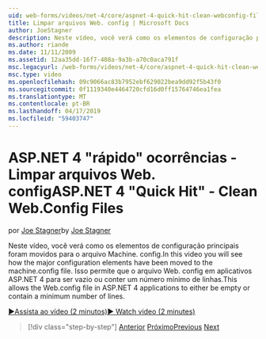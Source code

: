 ```yaml
---
uid: web-forms/videos/net-4/core/aspnet-4-quick-hit-clean-webconfig-files
title: Limpar arquivos Web. config | Microsoft Docs
author: JoeStagner
description: Neste vídeo, você verá como os elementos de configuração principais foram movidos para o arquivo Machine. config. Isso permite que o arquivo Web. config em aplicativos ASP.NET 4...
ms.author: riande
ms.date: 11/11/2009
ms.assetid: 12aa35dd-16f7-408a-9a3b-a70c0aca791f
msc.legacyurl: /web-forms/videos/net-4/core/aspnet-4-quick-hit-clean-webconfig-files
msc.type: video
ms.openlocfilehash: 09c9066ac83b7952ebf629022bea9dd92f5b43f0
ms.sourcegitcommit: 0f1119340e4464720cfd16d0ff15764746ea1fea
ms.translationtype: MT
ms.contentlocale: pt-BR
ms.lasthandoff: 04/17/2019
ms.locfileid: "59403747"
---
```

# <a name="aspnet-4-quick-hit---clean-webconfig-files"></a><span data-ttu-id="1751a-104">ASP.NET 4 "rápido" ocorrências - Limpar arquivos Web. config</span><span class="sxs-lookup"><span data-stu-id="1751a-104">ASP.NET 4 "Quick Hit" - Clean Web.Config Files</span></span>

<span data-ttu-id="1751a-105">por [Joe Stagner](https://github.com/JoeStagner)</span><span class="sxs-lookup"><span data-stu-id="1751a-105">by [Joe Stagner](https://github.com/JoeStagner)</span></span>

<span data-ttu-id="1751a-106">Neste vídeo, você verá como os elementos de configuração principais foram movidos para o arquivo Machine. config.</span><span class="sxs-lookup"><span data-stu-id="1751a-106">In this video you will see how the major configuration elements have been moved to the machine.config file.</span></span> <span data-ttu-id="1751a-107">Isso permite que o arquivo Web. config em aplicativos ASP.NET 4 para ser vazio ou conter um número mínimo de linhas.</span><span class="sxs-lookup"><span data-stu-id="1751a-107">This allows the Web.config file in ASP.NET 4 applications to either be empty or contain a minimum number of lines.</span></span>

[<span data-ttu-id="1751a-108">&#9654;Assista ao vídeo (2 minutos)</span><span class="sxs-lookup"><span data-stu-id="1751a-108">&#9654; Watch video (2 minutes)</span></span>](https://channel9.msdn.com/Blogs/ASP-NET-Site-Videos/aspnet-4-quick-hit-clean-webconfig-files)

> [!div class="step-by-step"]
> <span data-ttu-id="1751a-109">[Anterior](aspnet-4-quick-hit-auto-start.md)
> [Próximo](aspnet-4-quick-hit-predictable-client-ids.md)</span><span class="sxs-lookup"><span data-stu-id="1751a-109">[Previous](aspnet-4-quick-hit-auto-start.md)
[Next](aspnet-4-quick-hit-predictable-client-ids.md)</span></span>

